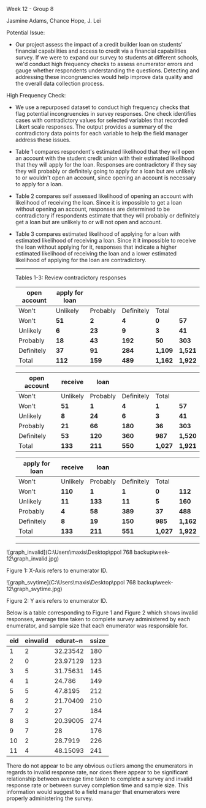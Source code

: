 Week 12 - Group 8

Jasmine Adams, Chance Hope, J. Lei 

Potential Issue: 

* Our project assess the impact of a credit builder loan on students' financial capabilities and access to credit via a financial capabilities survey. If we were to expand our survey to students at different schools, we'd conduct high frequency checks to assess enumerator errors and gauge whether respondents understanding the questions. Detecting and addressing these incongruencies would help improve data quality and the overall data collection process.

High Frequency Check:

* We use a repurposed dataset to conduct high frequency checks that flag potential incongruencies in survey responses. One check identifies cases with contradictory values for selected variables that recorded Likert scale responses. The output provides a summary of the contradictory data points for each variable to help the field manager address these issues.

* Table 1 compares respondent's estimated likelihood that they will open an account with the student credit union with their estimated likelihood that they will apply for the loan. Responses are contradictory if they say they will probably or definitely going to apply for a loan but are unlikely to or wouldn't open an account, since opening an account is necessary to apply for a loan. 

* Table 2 compares self assessed likelihood of opening an account with likelihood of receiving the loan. Since it is impossible to get a loan without opening an account, responses are determined to be contradictory if respondents estimate that they will probably or definitely get a loan but are unlikely to or will not open and account. 

* Table 3 compares estimated likelihood of applying for a loan with estimated likelihood of receiving a loan. Since it it impossible to receive the loan without applying for it, responses that indicate a higher estimated likelihood of receiving the loan and a lower estimated likelihood of applying for the loan are contradictory. 

  *******************************************************************************************************************************************************************************************************************************************************************************************************************

  Tables 1-3: Review contradictory responses

  | open account | apply for loan |          |            |           |           |
  | ------------ | -------------- | -------- | ---------- | --------- | --------- |
  | Won't        | Unlikely       | Probably | Definitely | Total     |           |
  | Won't        | **51**         | **2**    | **4**      | **0**     | **57**    |
  | Unlikely     | **6**          | **23**   | **9**      | **3**     | **41**    |
  | Probably     | **18**         | **43**   | **192**    | **50**    | **303**   |
  | Definitely   | **37**         | **91**   | **284**    | **1,109** | **1,521** |
  | Total        | **112**        | **159**  | **489**    | **1,162** | **1,922** |

  | open account | receive  | loan     |            |           |           |
  | ------------ | -------- | -------- | ---------- | --------- | --------- |
  | Won't        | Unlikely | Probably | Definitely | Total     |           |
  | Won't        | **51**   | **1**    | **4**      | **1**     | **57**    |
  | Unlikely     | **8**    | **24**   | **6**      | **3**     | **41**    |
  | Probably     | **21**   | **66**   | **180**    | **36**    | **303**   |
  | Definitely   | **53**   | **120**  | **360**    | **987**   | **1,520** |
  | Total        | **133**  | **211**  | **550**    | **1,027** | **1,921** |

  | apply for  loan | receive  | loan     |            |           |           |
  | --------------- | -------- | -------- | ---------- | --------- | --------- |
  | Won't           | Unlikely | Probably | Definitely | Total     |           |
  | Won't           | **110**  | **1**    | **1**      | **0**     | **112**   |
  | Unlikely        | **11**   | **133**  | **11**     | **5**     | **160**   |
  | Probably        | **4**    | **58**   | **389**    | **37**    | **488**   |
  | Definitely      | **8**    | **19**   | **150**    | **985**   | **1,162** |
  | Total           | **133**  | **211**  | **551**    | **1,027** | **1,922** |

  ***************************************************************************************************************************************************************************************************************************************************************************************************************************

![graph_invalid](C:\Users\maxis\Desktop\ppol 768 backup\week-12\graph_invalid.jpg)

Figure 1: X-Axis refers to enumerator ID.



![graph_svytime](C:\Users\maxis\Desktop\ppol 768 backup\week-12\graph_svytime.jpg)

Figure 2: Y axis refers to enumerator ID. 

Below is a table corresponding to Figure 1 and Figure 2 which shows invalid responses, average time taken to complete survey administered by each enumerator, and sample size that each enumerator was responsible for. 

| eid  | einvalid | edurat~n | ssize |
| ---- | -------- | -------- | ----- |
| 1    | 2        | 32.23542 | 180   |
| 2    | 0        | 23.97129 | 123   |
| 3    | 5        | 31.75631 | 145   |
| 4    | 1        | 24.786   | 149   |
| 5    | 5        | 47.8195  | 212   |
| 6    | 2        | 21.70409 | 210   |
| 7    | 2        | 27       | 184   |
| 8    | 3        | 20.39005 | 274   |
| 9    | 7        | 28       | 176   |
| 10   | 2        | 28.7919  | 226   |
| 11   | 4        | 48.15093 | 241   |

There do not appear to be any obvious outliers among the enumerators in regards to invalid response rate, nor does there appear to be significant relationship between average time taken to complete a survey and invalid response rate or between survey completion time and sample size. This information would suggest to a field manager that enumerators were properly administering the survey. 

